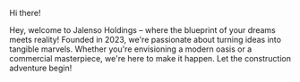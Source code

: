 Hi there!

Hey, welcome to Jalenso Holdings – where the blueprint of your dreams meets reality! Founded in 2023, we're passionate about turning ideas into tangible marvels. Whether you're envisioning a modern oasis or a commercial masterpiece, we're here to make it happen. Let the construction adventure begin!